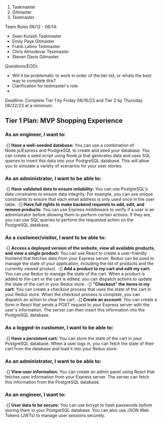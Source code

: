 1. Taskmaster
2. Gitmaster
3. Testmaster

Team Roles 06/12 - 06/14:

- Sean Kutash Taskmaster
- Emily Paye Gitmaster
- Frank Latino Testmaster
- Chris Almodovar Testmaster
- Steven Davis Gitmaster

Questions(EOD):

- Will it be problematic to work in order of the tier list, or whats the best way to complete this?
- Clarification for testmaster's role.
-

Deadline: Complete Tier 1 by Friday 06/16/23 and Tier 2 by Thursday 06/22/23 at a minimum.

## Tier 1 Plan: MVP Shopping Experience

### As an engineer, I want to:

-[] **Have a well-seeded database:** You can use a combination of Node.js/Express and PostgreSQL to create and seed your database. You can create a seed script using Node.js that generates data and uses SQL queries to insert this data into your PostgreSQL database. This will allow you to simulate a variety of scenarios for your user stories.

### As an administrator, I want to be able to:

-[] **Have validated data to ensure reliability:** You can use PostgreSQL's data constraints to ensure data integrity. For example, you can use unique constraints to ensure that each email address is only used once in the user table.
-[] **Have full rights to make backend requests to add, edit, and remove products:** You can use Express middleware to verify if a user is an administrator before allowing them to perform certain actions. If they are, you can use SQL queries to perform the requested action on the PostgreSQL database.

### As a customer/visitor, I want to be able to:

-[] **Access a deployed version of the website, view all available products, and view a single product:** You can use React to create a user-friendly frontend that fetches data from your Express server. Redux can be used to manage the state of your application, including the list of products and the currently viewed product.
-[] **Add a product to my cart and edit my cart:** You can use Redux to manage the state of the cart. When a product is added to the cart or the cart is edited, you can dispatch actions to update the state of the cart in your Redux store.
-[] **"Checkout" the items in my cart:** You can create a checkout process that uses the state of the cart in your Redux store. When the checkout process is complete, you can dispatch an action to clear the cart.
-[] **Create an account:** You can create a form in React that sends a POST request to your Express server with the user's information. The server can then insert this information into the PostgreSQL database.

### As a logged-in customer, I want to be able to:

-[] **Have a persistent cart:** You can store the state of the cart in your PostgreSQL database. When a user logs in, you can fetch the state of their cart from the database and load it into your Redux store.

### As an administrator, I want to be able to:

-[] **View user information:** You can create an admin panel using React that fetches user information from your Express server. The server can fetch this information from the PostgreSQL database.

### As an engineer, I want to:

-[] **User data to be secure:** You can use bcrypt to hash passwords before storing them in your PostgreSQL database. You can also use JSON Web Tokens (JWTs) to manage user sessions securely.
